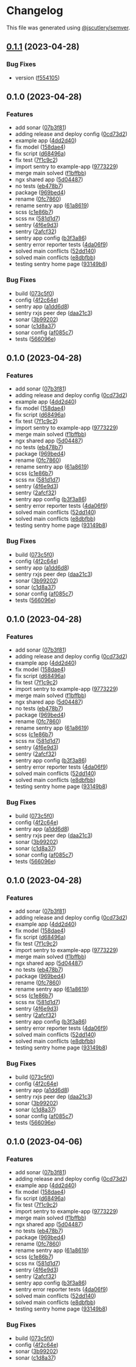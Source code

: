 # Changelog

This file was generated using [@jscutlery/semver](https://github.com/jscutlery/semver).

## [0.1.1](https://github.com/okode/ngx-shared/compare/0.1.0...0.1.1) (2023-04-28)


### Bug Fixes

* version ([f554105](https://github.com/okode/ngx-shared/commit/f5541058637f386a8b23aa18f7364726df88d6ec))

## 0.1.0 (2023-04-28)


### Features

* add sonar ([07b3f81](https://github.com/okode/ngx-shared/commit/07b3f81e6b40b9d202d6068164e528ca2e87cf13))
* adding release and deploy config ([0cd73d2](https://github.com/okode/ngx-shared/commit/0cd73d216ae85ca084c34a61595e5a8dd4e35b2d))
* example app ([4dd2d40](https://github.com/okode/ngx-shared/commit/4dd2d404e590e44c051b4505bd45f44b213ec004))
* fix model ([158dae4](https://github.com/okode/ngx-shared/commit/158dae43d6df13e8079c16a0020a884b564a770c))
* fix script ([d68496a](https://github.com/okode/ngx-shared/commit/d68496a0198083210a6172c830144303cccac791))
* fix test ([7f1c9c2](https://github.com/okode/ngx-shared/commit/7f1c9c2c4b098322d8dc8542edfde91b8c686147))
* import sentry to example-app ([9773229](https://github.com/okode/ngx-shared/commit/9773229b2742d66abe25892c44c46b7c866935c9))
* merge main solved ([f1bffbb](https://github.com/okode/ngx-shared/commit/f1bffbb4714b1c0452038f2f512fa4815527e254))
* ngx shared app ([5d04487](https://github.com/okode/ngx-shared/commit/5d04487690178ef5cab53d606044a4012918dfa1))
* no tests ([eb478b7](https://github.com/okode/ngx-shared/commit/eb478b71f9f50474977431a5496deac142a088f1))
* package ([969bed4](https://github.com/okode/ngx-shared/commit/969bed4c68b3a8ad475c81a653aea4ba98bf2ab4))
* rename ([0fc7860](https://github.com/okode/ngx-shared/commit/0fc78603e170207ad1a2cc4abf74b4c52939bc47))
* rename sentry app ([61a8619](https://github.com/okode/ngx-shared/commit/61a8619351996e93d39d389e714a9c0750a96c95))
* scss ([c1e86b7](https://github.com/okode/ngx-shared/commit/c1e86b7bd74d027d70df5817f580aaedae66a978))
* scss nx ([581d1d7](https://github.com/okode/ngx-shared/commit/581d1d7d8ff0b576bf348f2ea9647c683eacad05))
* sentry ([4f6e9d3](https://github.com/okode/ngx-shared/commit/4f6e9d3840592158da8381edda513cdb25691ba0))
* sentry ([2afcf32](https://github.com/okode/ngx-shared/commit/2afcf32cca5736ae580d9343974ebd4e0dab7d32))
* sentry app config ([b3f3a86](https://github.com/okode/ngx-shared/commit/b3f3a86bddc28055efbc6f8eb3827b3078e189b4))
* sentry error reporter tests ([4da06f9](https://github.com/okode/ngx-shared/commit/4da06f94139c4736a04362a39091dac28e271e22))
* solved main conflicts ([52dd140](https://github.com/okode/ngx-shared/commit/52dd1401e1a2bf84bedcd7874dccb9ff4ce6ee3b))
* solved main conflicts ([e8dbfbb](https://github.com/okode/ngx-shared/commit/e8dbfbbee58169993a6de4dd7a8d848d2c2eaac6))
* testing sentry home page ([93149b8](https://github.com/okode/ngx-shared/commit/93149b86541d90ff47e5e01eeaef68f7979cbedf))


### Bug Fixes

* build ([073c5f0](https://github.com/okode/ngx-shared/commit/073c5f013c72b13b6deec2db17d393cf485573cf))
* config ([4f2c64e](https://github.com/okode/ngx-shared/commit/4f2c64e4196de9aa25e1b67fce4c8ee30fe163b5))
* sentry app ([a1dd6d8](https://github.com/okode/ngx-shared/commit/a1dd6d8c45e216e2663c9137b40a725b3d88d37a))
* sentry rxjs peer dep ([daa21c3](https://github.com/okode/ngx-shared/commit/daa21c3efeb28c542a96c442b1784bb5c08bf692))
* sonar ([3b99202](https://github.com/okode/ngx-shared/commit/3b99202db49f0faaeaf1484d37f1b9197c8f5d47))
* sonar ([c1d8a37](https://github.com/okode/ngx-shared/commit/c1d8a37f5f2af04d4f53e5ed71b32e59bd3117dd))
* sonar config ([af085c7](https://github.com/okode/ngx-shared/commit/af085c71fe18997634687acb53ef5dad4c5bbc70))
* tests ([566096e](https://github.com/okode/ngx-shared/commit/566096efe3e9ad6ceabd5d8716ea4d112d4e3c8c))

## 0.1.0 (2023-04-28)


### Features

* add sonar ([07b3f81](https://github.com/okode/ngx-shared/commit/07b3f81e6b40b9d202d6068164e528ca2e87cf13))
* adding release and deploy config ([0cd73d2](https://github.com/okode/ngx-shared/commit/0cd73d216ae85ca084c34a61595e5a8dd4e35b2d))
* example app ([4dd2d40](https://github.com/okode/ngx-shared/commit/4dd2d404e590e44c051b4505bd45f44b213ec004))
* fix model ([158dae4](https://github.com/okode/ngx-shared/commit/158dae43d6df13e8079c16a0020a884b564a770c))
* fix script ([d68496a](https://github.com/okode/ngx-shared/commit/d68496a0198083210a6172c830144303cccac791))
* fix test ([7f1c9c2](https://github.com/okode/ngx-shared/commit/7f1c9c2c4b098322d8dc8542edfde91b8c686147))
* import sentry to example-app ([9773229](https://github.com/okode/ngx-shared/commit/9773229b2742d66abe25892c44c46b7c866935c9))
* merge main solved ([f1bffbb](https://github.com/okode/ngx-shared/commit/f1bffbb4714b1c0452038f2f512fa4815527e254))
* ngx shared app ([5d04487](https://github.com/okode/ngx-shared/commit/5d04487690178ef5cab53d606044a4012918dfa1))
* no tests ([eb478b7](https://github.com/okode/ngx-shared/commit/eb478b71f9f50474977431a5496deac142a088f1))
* package ([969bed4](https://github.com/okode/ngx-shared/commit/969bed4c68b3a8ad475c81a653aea4ba98bf2ab4))
* rename ([0fc7860](https://github.com/okode/ngx-shared/commit/0fc78603e170207ad1a2cc4abf74b4c52939bc47))
* rename sentry app ([61a8619](https://github.com/okode/ngx-shared/commit/61a8619351996e93d39d389e714a9c0750a96c95))
* scss ([c1e86b7](https://github.com/okode/ngx-shared/commit/c1e86b7bd74d027d70df5817f580aaedae66a978))
* scss nx ([581d1d7](https://github.com/okode/ngx-shared/commit/581d1d7d8ff0b576bf348f2ea9647c683eacad05))
* sentry ([4f6e9d3](https://github.com/okode/ngx-shared/commit/4f6e9d3840592158da8381edda513cdb25691ba0))
* sentry ([2afcf32](https://github.com/okode/ngx-shared/commit/2afcf32cca5736ae580d9343974ebd4e0dab7d32))
* sentry app config ([b3f3a86](https://github.com/okode/ngx-shared/commit/b3f3a86bddc28055efbc6f8eb3827b3078e189b4))
* sentry error reporter tests ([4da06f9](https://github.com/okode/ngx-shared/commit/4da06f94139c4736a04362a39091dac28e271e22))
* solved main conflicts ([52dd140](https://github.com/okode/ngx-shared/commit/52dd1401e1a2bf84bedcd7874dccb9ff4ce6ee3b))
* solved main conflicts ([e8dbfbb](https://github.com/okode/ngx-shared/commit/e8dbfbbee58169993a6de4dd7a8d848d2c2eaac6))
* testing sentry home page ([93149b8](https://github.com/okode/ngx-shared/commit/93149b86541d90ff47e5e01eeaef68f7979cbedf))


### Bug Fixes

* build ([073c5f0](https://github.com/okode/ngx-shared/commit/073c5f013c72b13b6deec2db17d393cf485573cf))
* config ([4f2c64e](https://github.com/okode/ngx-shared/commit/4f2c64e4196de9aa25e1b67fce4c8ee30fe163b5))
* sentry app ([a1dd6d8](https://github.com/okode/ngx-shared/commit/a1dd6d8c45e216e2663c9137b40a725b3d88d37a))
* sentry rxjs peer dep ([daa21c3](https://github.com/okode/ngx-shared/commit/daa21c3efeb28c542a96c442b1784bb5c08bf692))
* sonar ([3b99202](https://github.com/okode/ngx-shared/commit/3b99202db49f0faaeaf1484d37f1b9197c8f5d47))
* sonar ([c1d8a37](https://github.com/okode/ngx-shared/commit/c1d8a37f5f2af04d4f53e5ed71b32e59bd3117dd))
* sonar config ([af085c7](https://github.com/okode/ngx-shared/commit/af085c71fe18997634687acb53ef5dad4c5bbc70))
* tests ([566096e](https://github.com/okode/ngx-shared/commit/566096efe3e9ad6ceabd5d8716ea4d112d4e3c8c))

## 0.1.0 (2023-04-28)


### Features

* add sonar ([07b3f81](https://github.com/okode/ngx-shared/commit/07b3f81e6b40b9d202d6068164e528ca2e87cf13))
* adding release and deploy config ([0cd73d2](https://github.com/okode/ngx-shared/commit/0cd73d216ae85ca084c34a61595e5a8dd4e35b2d))
* example app ([4dd2d40](https://github.com/okode/ngx-shared/commit/4dd2d404e590e44c051b4505bd45f44b213ec004))
* fix model ([158dae4](https://github.com/okode/ngx-shared/commit/158dae43d6df13e8079c16a0020a884b564a770c))
* fix script ([d68496a](https://github.com/okode/ngx-shared/commit/d68496a0198083210a6172c830144303cccac791))
* fix test ([7f1c9c2](https://github.com/okode/ngx-shared/commit/7f1c9c2c4b098322d8dc8542edfde91b8c686147))
* import sentry to example-app ([9773229](https://github.com/okode/ngx-shared/commit/9773229b2742d66abe25892c44c46b7c866935c9))
* merge main solved ([f1bffbb](https://github.com/okode/ngx-shared/commit/f1bffbb4714b1c0452038f2f512fa4815527e254))
* ngx shared app ([5d04487](https://github.com/okode/ngx-shared/commit/5d04487690178ef5cab53d606044a4012918dfa1))
* no tests ([eb478b7](https://github.com/okode/ngx-shared/commit/eb478b71f9f50474977431a5496deac142a088f1))
* package ([969bed4](https://github.com/okode/ngx-shared/commit/969bed4c68b3a8ad475c81a653aea4ba98bf2ab4))
* rename ([0fc7860](https://github.com/okode/ngx-shared/commit/0fc78603e170207ad1a2cc4abf74b4c52939bc47))
* rename sentry app ([61a8619](https://github.com/okode/ngx-shared/commit/61a8619351996e93d39d389e714a9c0750a96c95))
* scss ([c1e86b7](https://github.com/okode/ngx-shared/commit/c1e86b7bd74d027d70df5817f580aaedae66a978))
* scss nx ([581d1d7](https://github.com/okode/ngx-shared/commit/581d1d7d8ff0b576bf348f2ea9647c683eacad05))
* sentry ([4f6e9d3](https://github.com/okode/ngx-shared/commit/4f6e9d3840592158da8381edda513cdb25691ba0))
* sentry ([2afcf32](https://github.com/okode/ngx-shared/commit/2afcf32cca5736ae580d9343974ebd4e0dab7d32))
* sentry app config ([b3f3a86](https://github.com/okode/ngx-shared/commit/b3f3a86bddc28055efbc6f8eb3827b3078e189b4))
* sentry error reporter tests ([4da06f9](https://github.com/okode/ngx-shared/commit/4da06f94139c4736a04362a39091dac28e271e22))
* solved main conflicts ([52dd140](https://github.com/okode/ngx-shared/commit/52dd1401e1a2bf84bedcd7874dccb9ff4ce6ee3b))
* solved main conflicts ([e8dbfbb](https://github.com/okode/ngx-shared/commit/e8dbfbbee58169993a6de4dd7a8d848d2c2eaac6))
* testing sentry home page ([93149b8](https://github.com/okode/ngx-shared/commit/93149b86541d90ff47e5e01eeaef68f7979cbedf))


### Bug Fixes

* build ([073c5f0](https://github.com/okode/ngx-shared/commit/073c5f013c72b13b6deec2db17d393cf485573cf))
* config ([4f2c64e](https://github.com/okode/ngx-shared/commit/4f2c64e4196de9aa25e1b67fce4c8ee30fe163b5))
* sentry app ([a1dd6d8](https://github.com/okode/ngx-shared/commit/a1dd6d8c45e216e2663c9137b40a725b3d88d37a))
* sentry rxjs peer dep ([daa21c3](https://github.com/okode/ngx-shared/commit/daa21c3efeb28c542a96c442b1784bb5c08bf692))
* sonar ([3b99202](https://github.com/okode/ngx-shared/commit/3b99202db49f0faaeaf1484d37f1b9197c8f5d47))
* sonar ([c1d8a37](https://github.com/okode/ngx-shared/commit/c1d8a37f5f2af04d4f53e5ed71b32e59bd3117dd))
* sonar config ([af085c7](https://github.com/okode/ngx-shared/commit/af085c71fe18997634687acb53ef5dad4c5bbc70))
* tests ([566096e](https://github.com/okode/ngx-shared/commit/566096efe3e9ad6ceabd5d8716ea4d112d4e3c8c))

## 0.1.0 (2023-04-28)


### Features

* add sonar ([07b3f81](https://github.com/okode/ngx-shared/commit/07b3f81e6b40b9d202d6068164e528ca2e87cf13))
* adding release and deploy config ([0cd73d2](https://github.com/okode/ngx-shared/commit/0cd73d216ae85ca084c34a61595e5a8dd4e35b2d))
* example app ([4dd2d40](https://github.com/okode/ngx-shared/commit/4dd2d404e590e44c051b4505bd45f44b213ec004))
* fix model ([158dae4](https://github.com/okode/ngx-shared/commit/158dae43d6df13e8079c16a0020a884b564a770c))
* fix script ([d68496a](https://github.com/okode/ngx-shared/commit/d68496a0198083210a6172c830144303cccac791))
* fix test ([7f1c9c2](https://github.com/okode/ngx-shared/commit/7f1c9c2c4b098322d8dc8542edfde91b8c686147))
* import sentry to example-app ([9773229](https://github.com/okode/ngx-shared/commit/9773229b2742d66abe25892c44c46b7c866935c9))
* merge main solved ([f1bffbb](https://github.com/okode/ngx-shared/commit/f1bffbb4714b1c0452038f2f512fa4815527e254))
* ngx shared app ([5d04487](https://github.com/okode/ngx-shared/commit/5d04487690178ef5cab53d606044a4012918dfa1))
* no tests ([eb478b7](https://github.com/okode/ngx-shared/commit/eb478b71f9f50474977431a5496deac142a088f1))
* package ([969bed4](https://github.com/okode/ngx-shared/commit/969bed4c68b3a8ad475c81a653aea4ba98bf2ab4))
* rename ([0fc7860](https://github.com/okode/ngx-shared/commit/0fc78603e170207ad1a2cc4abf74b4c52939bc47))
* rename sentry app ([61a8619](https://github.com/okode/ngx-shared/commit/61a8619351996e93d39d389e714a9c0750a96c95))
* scss ([c1e86b7](https://github.com/okode/ngx-shared/commit/c1e86b7bd74d027d70df5817f580aaedae66a978))
* scss nx ([581d1d7](https://github.com/okode/ngx-shared/commit/581d1d7d8ff0b576bf348f2ea9647c683eacad05))
* sentry ([4f6e9d3](https://github.com/okode/ngx-shared/commit/4f6e9d3840592158da8381edda513cdb25691ba0))
* sentry ([2afcf32](https://github.com/okode/ngx-shared/commit/2afcf32cca5736ae580d9343974ebd4e0dab7d32))
* sentry app config ([b3f3a86](https://github.com/okode/ngx-shared/commit/b3f3a86bddc28055efbc6f8eb3827b3078e189b4))
* sentry error reporter tests ([4da06f9](https://github.com/okode/ngx-shared/commit/4da06f94139c4736a04362a39091dac28e271e22))
* solved main conflicts ([52dd140](https://github.com/okode/ngx-shared/commit/52dd1401e1a2bf84bedcd7874dccb9ff4ce6ee3b))
* solved main conflicts ([e8dbfbb](https://github.com/okode/ngx-shared/commit/e8dbfbbee58169993a6de4dd7a8d848d2c2eaac6))
* testing sentry home page ([93149b8](https://github.com/okode/ngx-shared/commit/93149b86541d90ff47e5e01eeaef68f7979cbedf))


### Bug Fixes

* build ([073c5f0](https://github.com/okode/ngx-shared/commit/073c5f013c72b13b6deec2db17d393cf485573cf))
* config ([4f2c64e](https://github.com/okode/ngx-shared/commit/4f2c64e4196de9aa25e1b67fce4c8ee30fe163b5))
* sentry app ([a1dd6d8](https://github.com/okode/ngx-shared/commit/a1dd6d8c45e216e2663c9137b40a725b3d88d37a))
* sentry rxjs peer dep ([daa21c3](https://github.com/okode/ngx-shared/commit/daa21c3efeb28c542a96c442b1784bb5c08bf692))
* sonar ([3b99202](https://github.com/okode/ngx-shared/commit/3b99202db49f0faaeaf1484d37f1b9197c8f5d47))
* sonar ([c1d8a37](https://github.com/okode/ngx-shared/commit/c1d8a37f5f2af04d4f53e5ed71b32e59bd3117dd))
* sonar config ([af085c7](https://github.com/okode/ngx-shared/commit/af085c71fe18997634687acb53ef5dad4c5bbc70))
* tests ([566096e](https://github.com/okode/ngx-shared/commit/566096efe3e9ad6ceabd5d8716ea4d112d4e3c8c))

## 0.1.0 (2023-04-06)


### Features

* add sonar ([07b3f81](https://github.com/okode/ngx-shared/commit/07b3f81e6b40b9d202d6068164e528ca2e87cf13))
* adding release and deploy config ([0cd73d2](https://github.com/okode/ngx-shared/commit/0cd73d216ae85ca084c34a61595e5a8dd4e35b2d))
* example app ([4dd2d40](https://github.com/okode/ngx-shared/commit/4dd2d404e590e44c051b4505bd45f44b213ec004))
* fix model ([158dae4](https://github.com/okode/ngx-shared/commit/158dae43d6df13e8079c16a0020a884b564a770c))
* fix script ([d68496a](https://github.com/okode/ngx-shared/commit/d68496a0198083210a6172c830144303cccac791))
* fix test ([7f1c9c2](https://github.com/okode/ngx-shared/commit/7f1c9c2c4b098322d8dc8542edfde91b8c686147))
* import sentry to example-app ([9773229](https://github.com/okode/ngx-shared/commit/9773229b2742d66abe25892c44c46b7c866935c9))
* merge main solved ([f1bffbb](https://github.com/okode/ngx-shared/commit/f1bffbb4714b1c0452038f2f512fa4815527e254))
* ngx shared app ([5d04487](https://github.com/okode/ngx-shared/commit/5d04487690178ef5cab53d606044a4012918dfa1))
* no tests ([eb478b7](https://github.com/okode/ngx-shared/commit/eb478b71f9f50474977431a5496deac142a088f1))
* package ([969bed4](https://github.com/okode/ngx-shared/commit/969bed4c68b3a8ad475c81a653aea4ba98bf2ab4))
* rename ([0fc7860](https://github.com/okode/ngx-shared/commit/0fc78603e170207ad1a2cc4abf74b4c52939bc47))
* rename sentry app ([61a8619](https://github.com/okode/ngx-shared/commit/61a8619351996e93d39d389e714a9c0750a96c95))
* scss ([c1e86b7](https://github.com/okode/ngx-shared/commit/c1e86b7bd74d027d70df5817f580aaedae66a978))
* scss nx ([581d1d7](https://github.com/okode/ngx-shared/commit/581d1d7d8ff0b576bf348f2ea9647c683eacad05))
* sentry ([4f6e9d3](https://github.com/okode/ngx-shared/commit/4f6e9d3840592158da8381edda513cdb25691ba0))
* sentry ([2afcf32](https://github.com/okode/ngx-shared/commit/2afcf32cca5736ae580d9343974ebd4e0dab7d32))
* sentry app config ([b3f3a86](https://github.com/okode/ngx-shared/commit/b3f3a86bddc28055efbc6f8eb3827b3078e189b4))
* sentry error reporter tests ([4da06f9](https://github.com/okode/ngx-shared/commit/4da06f94139c4736a04362a39091dac28e271e22))
* solved main conflicts ([52dd140](https://github.com/okode/ngx-shared/commit/52dd1401e1a2bf84bedcd7874dccb9ff4ce6ee3b))
* solved main conflicts ([e8dbfbb](https://github.com/okode/ngx-shared/commit/e8dbfbbee58169993a6de4dd7a8d848d2c2eaac6))
* testing sentry home page ([93149b8](https://github.com/okode/ngx-shared/commit/93149b86541d90ff47e5e01eeaef68f7979cbedf))


### Bug Fixes

* build ([073c5f0](https://github.com/okode/ngx-shared/commit/073c5f013c72b13b6deec2db17d393cf485573cf))
* config ([4f2c64e](https://github.com/okode/ngx-shared/commit/4f2c64e4196de9aa25e1b67fce4c8ee30fe163b5))
* sonar ([3b99202](https://github.com/okode/ngx-shared/commit/3b99202db49f0faaeaf1484d37f1b9197c8f5d47))
* sonar ([c1d8a37](https://github.com/okode/ngx-shared/commit/c1d8a37f5f2af04d4f53e5ed71b32e59bd3117dd))
